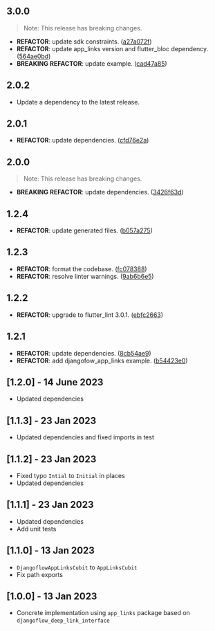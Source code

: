 ## 3.0.0

> Note: This release has breaking changes.

 - **REFACTOR**: update sdk constraints. ([a27a072f](https://github.com/djangoflow/flutter-djangoflow/commit/a27a072f78894be71ea973618e78b7ec6ae19742))
 - **REFACTOR**: update app_links version and flutter_bloc dependency. ([564ae0bd](https://github.com/djangoflow/flutter-djangoflow/commit/564ae0bda768c97605023bf1c3df3f9605ea0810))
 - **BREAKING** **REFACTOR**: update example. ([cad47a85](https://github.com/djangoflow/flutter-djangoflow/commit/cad47a8564052b2c284810728fc61893c8caf30e))

## 2.0.2

 - Update a dependency to the latest release.

## 2.0.1

 - **REFACTOR**: update dependencies. ([cfd76e2a](https://github.com/djangoflow/flutter-djangoflow/commit/cfd76e2a8ff657977c83530fba6d028da503c815))

## 2.0.0

> Note: This release has breaking changes.

 - **BREAKING** **REFACTOR**: update dependencies. ([3426f63d](https://github.com/djangoflow/flutter-djangoflow/commit/3426f63d0c39672a7c502dd4e93a2ee22b7b0292))

## 1.2.4

 - **REFACTOR**: update generated files. ([b057a275](https://github.com/djangoflow/flutter-djangoflow/commit/b057a2751bd47d0d2e436a3418232c01218fda59))

## 1.2.3

 - **REFACTOR**: format the codebase. ([fc078388](https://github.com/djangoflow/flutter-djangoflow/commit/fc0783887eb7881d079c7381299248cea2fdf63a))
 - **REFACTOR**: resolve linter warnings. ([9ab6b6e5](https://github.com/djangoflow/flutter-djangoflow/commit/9ab6b6e5e700de585393939f3afd1cb2527f9d39))

## 1.2.2

 - **REFACTOR**: upgrade to flutter_lint 3.0.1. ([ebfc2663](https://github.com/djangoflow/flutter-djangoflow/commit/ebfc266338959dece73dd2b2198277ef0d225bb2))

## 1.2.1

 - **REFACTOR**: update dependencies. ([8cb54ae9](https://github.com/djangoflow/flutter-djangoflow/commit/8cb54ae9474b0c5c692ced59be5a1298de08f68f))
 - **REFACTOR**: add djangofow_app_links example. ([b54423e0](https://github.com/djangoflow/flutter-djangoflow/commit/b54423e0988ac31086e81af3c84f188b9eb5498d))

## [1.2.0] - 14 June 2023

- Updated dependencies

## [1.1.3] - 23 Jan 2023

- Updated dependencies and fixed imports in test

## [1.1.2] - 23 Jan 2023

- Fixed typo `Intial` to `Initial` in places
- Updated dependencies

## [1.1.1] - 23 Jan 2023

- Updated dependencies
- Add unit tests

## [1.1.0] - 13 Jan 2023

- `DjangoflowAppLinksCubit` to `AppLinksCubit`
- Fix path exports

## [1.0.0] - 13 Jan 2023

- Concrete implementation using `app_links` package based on `djangoflow_deep_link_interface`
